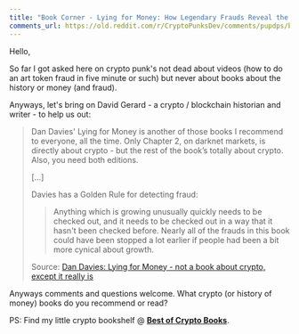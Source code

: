 ```yaml
---
title: "Book Corner - Lying for Money: How Legendary Frauds Reveal the Workings of Our World by Dan Davies"
comments_url: https://old.reddit.com/r/CryptoPunksDev/comments/pupdps/book_corner_lying_for_money_how_legendary_frauds/
---
```



Hello,

   So far I got asked here on crypto punk's not dead
  about videos (how to do an art token fraud in five minute or such) but never about books about the history or money (and fraud).

   Anyways, let's bring on David Gerard - a crypto / blockchain historian and writer - to help us out:

> Dan Davies' Lying for Money is another of those books
> I recommend to everyone, all the time. Only Chapter 2, on darknet markets, is directly about crypto - but the rest of the book’s totally about crypto. Also, you need both editions.
>
> [...]
>
> Davies has a Golden Rule for detecting fraud:
>
>> Anything which is growing unusually quickly needs to be
>> checked out, and it needs to be checked out in a way that it
>> hasn't been checked before. Nearly all of the frauds in this
>> book could have been stopped a lot earlier if people had been
>> a bit more cynical about growth.
>
>  Source: [Dan Davies: Lying for Money - not a book about crypto, except it really is](https://davidgerard.co.uk/blockchain/2021/09/23/dan-davies-lying-for-money-not-a-book-about-crypto-except-it-totally-is/)

 Anyways comments and questions welcome. What crypto (or history of money) books do you recommend or read?

PS:  Find my little crypto bookshelf @ [**Best of Crypto Books**](https://openblockchains.github.io/crypto-books/).


